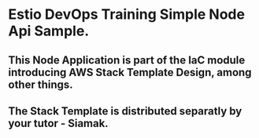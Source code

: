 # Estio DevOps Training Simple Node Api Sample.

## This Node Application is part of the IaC module introducing AWS Stack Template Design, among other things.
## The Stack Template is distributed separatly by your tutor - Siamak. 

